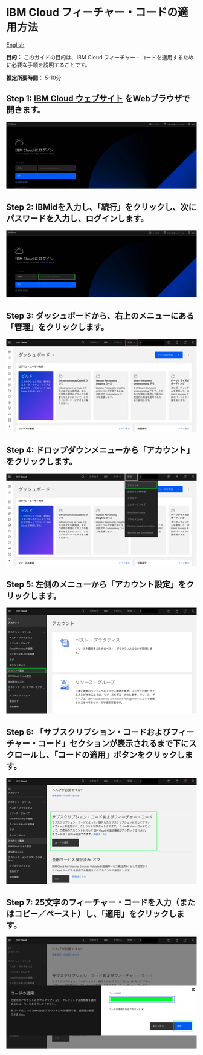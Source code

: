 # IBM Cloud フィーチャー・コードの適用方法

[English](/academic-initiative/how-to/How-to-apply-an-IBM-Cloud-Feature-Code/readme.md)

**目的：** このガイドの目的は、IBM Cloud フィーチャー・コードを適用するために必要な手順を説明することです。

**推定所要時間：** 5-10分 

## Step 1: [IBM Cloud ウェブサイト](https://cloud.ibm.com/) をWebブラウザで開きます。
![Step 1](images/step1-ja.png)

## Step 2: IBMidを入力し、「続行」をクリックし、次にパスワードを入力し、ログインします。
![Step 2](images/step2-ja.png)

## Step 3: ダッシュボードから、右上のメニューにある「管理」をクリックします。
![Step 3](images/step3-ja.png)

## Step 4: ドロップダウンメニューから「アカウント」をクリックします。
![Step 4](images/step4-ja.png)

## Step 5: 左側のメニューから「アカウント設定」をクリックします。
![Step 5](images/step5-ja.png)

## Step 6: 「サブスクリプション・コードおよびフィーチャー・コード」セクションが表示されるまで下にスクロールし、「コードの適用」ボタンをクリックします。
![Step 6](images/step6-ja.png)

## Step 7: 25文字のフィーチャー・コードを入力（またはコピー／ペースト）し、「適用」をクリックします。
![Step 7](images/step7-ja.png)